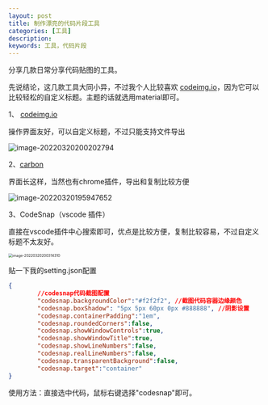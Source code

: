 ```yaml
---
layout: post
title: 制作漂亮的代码片段工具
categories: [工具]
description: 
keywords: 工具，代码片段
---
```


分享几款日常分享代码贴图的工具。

先说结论，这几款工具大同小异，不过我个人比较喜欢 [codeimg.io](https://codeimg.io/)，因为它可以比较轻松的自定义标题。主题的话就选用material即可。

1、 [codeimg.io](https://codeimg.io/)

操作界面友好，可以自定义标题，不过只能支持文件导出

![image-20220320200202794](http://beangogo.cn/assets/images/artcles/2022-03-20-漂亮的代码.assets/image-20220320200202794.png)

2、[carbon](https://carbon.now.sh/)

界面长这样，当然也有chrome插件，导出和复制比较方便

![image-20220320195947652](http://beangogo.cn/assets/images/artcles/2022-03-20-漂亮的代码.assets/image-20220320195947652.png)



3、CodeSnap（vscode 插件）

直接在vscode插件中心搜索即可，优点是比较方便，复制比较容易，不过自定义标题不太友好。

<img src="http://beangogo.cn/assets/images/artcles/2022-03-20-漂亮的代码.assets/image-20220320200314310.png" alt="image-20220320200314310" style="zoom:50%;" />

贴一下我的setting.json配置

```json
{
        //codesnap代码截图配置
        "codesnap.backgroundColor":"#f2f2f2", //截图代码容器边缘颜色
        "codesnap.boxShadow": "5px 5px 60px 0px #888888", //阴影设置
        "codesnap.containerPadding":"1em",
        "codesnap.roundedCorners":false,
        "codesnap.showWindowControls":true,
        "codesnap.showWindowTitle":true,
        "codesnap.showLineNumbers":false,
        "codesnap.realLineNumbers":false,
        "codesnap.transparentBackground":false,
        "codesnap.target":"container"
}
```


使用方法：直接选中代码，鼠标右键选择"codesnap"即可。



